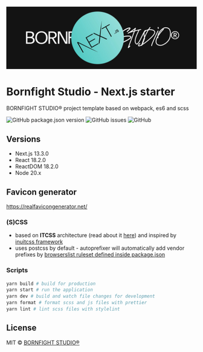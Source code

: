 ![alt text](https://github.com/bornfight-studio/bfs-nextjs-starter/blob/master/cover.jpg?raw=true)

# Bornfight Studio - Next.js starter

BORNFIGHT STUDIO® project template based on webpack, es6 and scss

![GitHub package.json version](https://img.shields.io/github/package-json/v/bornfight-studio/bfs-nextjs-starter?style=flat-square)
![GitHub issues](https://img.shields.io/github/issues/bornfight-studio/bfs-nextjs-starter?style=flat-square)
![GitHub](https://img.shields.io/github/license/bornfight-studio/bfs-nextjs-starter?style=flat-square)

## Versions

-   Next.js 13.3.0
-   React 18.2.0
-   ReactDOM 18.2.0
-   Node 20.x

## Favicon generator

https://realfavicongenerator.net/

### (S)CSS

- based on **ITCSS** architecture (read about
  it [here](https://www.xfive.co/blog/itcss-scalable-maintainable-css-architecture/)) and inspired
  by [inuitcss framework](https://github.com/inuitcss/inuitcss)
- uses postcss by default - autoprefixer will automatically add vendor prefixes
  by [browserslist ruleset defined inside package.json](https://github.com/postcss/autoprefixer#browsers)


### Scripts

```bash
yarn build # build for production
yarn start # run the application 
yarn dev # build and watch file changes for development
yarn format # format scss and js files with prettier
yarn lint # lint scss files with stylelint
```


## License

MIT © [BORNFIGHT STUDIO®](https://www.bornfight.studio)